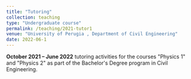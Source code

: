 ```yaml
---
title: "Tutoring"
collection: teaching
type: "Undergraduate course"
permalink: /teaching/2021-tutor1
venue: "University of Perugia , Department of Civil Engineering"
date: 2022-06-1
---
```


**October 2021 – June 2022**  tutoring activities for the courses "Physics 1" and "Physics 2" as part of the Bachelor's Degree program in Civil Engineering.





